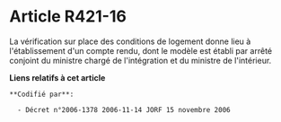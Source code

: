# Article R421-16

La vérification sur place des conditions de logement donne lieu à l'établissement d'un compte rendu, dont le modèle est
établi par arrêté conjoint du ministre chargé de l'intégration et du ministre de l'intérieur.

**Liens relatifs à cet article**

	**Codifié par**:

	  - Décret n°2006-1378 2006-11-14 JORF 15 novembre 2006
